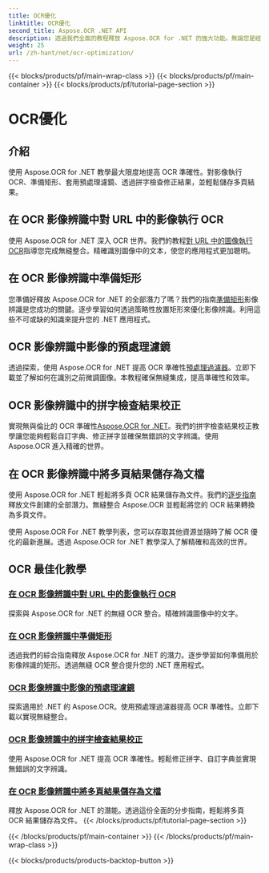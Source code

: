 ```yaml
---
title: OCR優化
linktitle: OCR優化
second_title: Aspose.OCR .NET API
description: 透過我們全面的教程釋放 Aspose.OCR for .NET 的強大功能。無論您是經驗豐富的開發人員還是初學者，這些指南都將提升您的 OCR 遊戲水平。
weight: 25
url: /zh-hant/net/ocr-optimization/
---
```


{{< blocks/products/pf/main-wrap-class >}}
{{< blocks/products/pf/main-container >}}
{{< blocks/products/pf/tutorial-page-section >}}

# OCR優化

## 介紹

使用 Aspose.OCR for .NET 教學最大限度地提高 OCR 準確性。對影像執行 OCR、準備矩形、套用預處理濾鏡、透過拼字檢查修正結果，並輕鬆儲存多頁結果。


## 在 OCR 影像辨識中對 URL 中的影像執行 OCR

使用 Aspose.OCR for .NET 深入 OCR 世界。我們的教程[對 URL 中的圖像執行 OCR](./perform-ocr-on-image-from-url/)指導您完成無縫整合。精確識別圖像中的文本，使您的應用程式更加聰明。

## 在 OCR 影像辨識中準備矩形

您準備好釋放 Aspose.OCR for .NET 的全部潛力了嗎？我們的指南[準備矩形](./prepare-rectangles/)影像辨識是您成功的關鍵。逐步學習如何透過策略性放置矩形來優化影像辨識。利用這些不可或缺的知識來提升您的 .NET 應用程式。

## OCR 影像辨識中影像的預處理濾鏡

透過探索，使用 Aspose.OCR for .NET 提高 OCR 準確性[預處理過濾器](./preprocessing-filters-for-image/)。立即下載並了解如何在識別之前微調圖像。本教程確保無縫集成，提高準確性和效率。

## OCR 影像辨識中的拼字檢查結果校正

實現無與倫比的 OCR 準確性[Aspose.OCR for .NET](./result-correction-with-spell-checking/)。我們的拼字檢查結果校正教學讓您能夠輕鬆自訂字典、修正拼字並確保無錯誤的文字辨識。使用 Aspose.OCR 進入精確的世界。

## 在 OCR 影像辨識中將多頁結果儲存為文檔

使用 Aspose.OCR for .NET 輕鬆將多頁 OCR 結果儲存為文件。我們的[逐步指南](./save-multipage-result-as-document/)釋放文件創建的全部潛力。無縫整合 Aspose.OCR 並輕鬆將您的 OCR 結果轉換為多頁文件。

使用 Aspose.OCR For .NET 教學列表，您可以存取其他資源並隨時了解 OCR 優化的最新進展。透過 Aspose.OCR for .NET 教學深入了解精確和高效的世界。
## OCR 最佳化教學
### [在 OCR 影像辨識中對 URL 中的影像執行 OCR](./perform-ocr-on-image-from-url/)
探索與 Aspose.OCR for .NET 的無縫 OCR 整合。精確辨識圖像中的文字。
### [在 OCR 影像辨識中準備矩形](./prepare-rectangles/)
透過我們的綜合指南釋放 Aspose.OCR for .NET 的潛力。逐步學習如何準備用於影像辨識的矩形。透過無縫 OCR 整合提升您的 .NET 應用程式。
### [OCR 影像辨識中影像的預處理濾鏡](./preprocessing-filters-for-image/)
探索適用於 .NET 的 Aspose.OCR。使用預處理過濾器提高 OCR 準確性。立即下載以實現無縫整合。
### [OCR 影像辨識中的拼字檢查結果校正](./result-correction-with-spell-checking/)
使用 Aspose.OCR for .NET 提高 OCR 準確性。輕鬆修正拼字、自訂字典並實現無錯誤的文字辨識。
### [在 OCR 影像辨識中將多頁結果儲存為文檔](./save-multipage-result-as-document/)
釋放 Aspose.OCR for .NET 的潛能。透過這份全面的分步指南，輕鬆將多頁 OCR 結果儲存為文件。
{{< /blocks/products/pf/tutorial-page-section >}}

{{< /blocks/products/pf/main-container >}}
{{< /blocks/products/pf/main-wrap-class >}}

{{< blocks/products/products-backtop-button >}}
